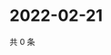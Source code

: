 # 2022-02-21

共 0 条

<!-- BEGIN WEIBO -->
<!-- 最后更新时间 Mon Feb 21 2022 04:15:03 GMT+0800 (China Standard Time) -->

<!-- END WEIBO -->
